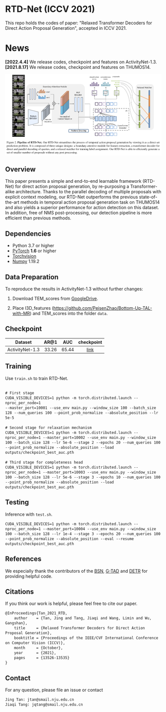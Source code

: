 
# RTD-Net (ICCV 2021)

This repo holds the codes of paper: "Relaxed Transformer Decoders for Direct Action Proposal Generation", accepted in ICCV 2021.

# News
**[2022.4.4]** We release codes, checkpoint and features on ActivityNet-1.3.  
**[2021.8.17]** We release codes, checkpoint and features on THUMOS14.

![RTD-Net Overview](./rtd_overview.png)

## Overview

This paper presents a simple and end-to-end learnable framework (RTD-Net) for direct action proposal generation, by re-purposing a Transformer-alike architecture. Thanks to the parallel decoding of multiple
proposals with explicit context modeling, our RTD-Net outperforms the previous state-of-the-art methods in temporal
action proposal generation task on THUMOS14 and also
yields a superior performance for action detection on this
dataset. In addition, free of NMS post-processing, our detection pipeline is more efficient than previous methods.

## Dependencies

- Python 3.7 or higher
- [PyTorch](https://pytorch.org/) **1.6** or higher
- [Torchvision](https://github.com/pytorch/vision)
- [Numpy](https://numpy.org/) 1.19.2

## Data Preparation

To reproduce the results in ActivityNet-1.3 without further changes:

1. Download TEM_scores from [GoogleDrive](https://drive.google.com/file/d/1m8cMNuP8fXngJIliAvcPX4kGpFGLuObN/view?usp=sharing).

2. Place I3D_features (https://github.com/PeisenZhao/Bottom-Up-TAL-with-MR) and TEM_scores into the folder `data`.

## Checkpoint

Dataset  | AR@1 | AUC | checkpoint
:--: | :--: | :--:| :--:
ActivityNet-1.3 | 33.26 | 65.44 | [link](https://drive.google.com/file/d/1F_lBMwYHBJB5WrPdIojQnthCO-NqKD28/view?usp=sharing)

## Training

Use `train.sh` to train RTD-Net.

```

# First stage
CUDA_VISIBLE_DEVICES=1 python -m torch.distributed.launch --nproc_per_node=1
--master_port=10001 --use_env main.py --window_size 100 --batch_size 128 --num_queries 100 --point_prob_normalize --absolute_position --lr 5e-5

# Second stage for relaxation mechanism
CUDA_VISIBLE_DEVICES=1 python -m torch.distributed.launch --nproc_per_node=1 --master_port=10002 --use_env main.py --window_size 100 --batch_size 128 --lr 5e-6 --stage 2 --epochs 20 --num_queries 100 --point_prob_normalize --absolute_position --load outputs/checkpoint_best_auc.pth

# Third stage for completeness head
CUDA_VISIBLE_DEVICES=1 python -m torch.distributed.launch --nproc_per_node=1 --master_port=10003 --use_env main.py --window_size 100 --batch_size 128 --lr 5e-6 --stage 3 --epochs 10 --num_queries 100 --point_prob_normalize --absolute_position --load outputs/checkpoint_best_auc.pth
```

## Testing

Inference with `test.sh`.

```
CUDA_VISIBLE_DEVICES=1 python -m torch.distributed.launch --nproc_per_node=1 --master_port=10004 --use_env main.py --window_size 100 --batch_size 128 --lr 1e-4 --stage 3 --epochs 20 --num_queries 100 --point_prob_normalize --absolute_position --eval --resume outputs/checkpoint_best_auc.pth
```

## References

We especially thank the contributors of the [BSN](https://github.com/wzmsltw/BSN-boundary-sensitive-network), [G-TAD](https://github.com/frostinassiky/gtad) and [DETR](https://github.com/facebookresearch/detr) for providing helpful code.

## Citations

If you think our work is helpful, please feel free to cite our paper.

```
@InProceedings{Tan_2021_RTD,
    author    = {Tan, Jing and Tang, Jiaqi and Wang, Limin and Wu, Gangshan},
    title     = {Relaxed Transformer Decoders for Direct Action Proposal Generation},
    booktitle = {Proceedings of the IEEE/CVF International Conference on Computer Vision (ICCV)},
    month     = {October},
    year      = {2021},
    pages     = {13526-13535}
}
```

## Contact

For any question, please file an issue or contact

```
Jing Tan: jtan@smail.nju.edu.cn
Jiaqi Tang: jqtang@smail.nju.edu.cn
```
